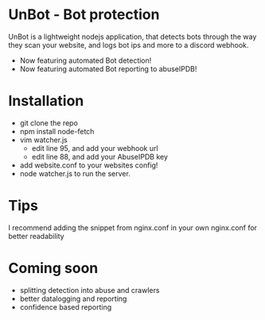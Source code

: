 # UnBot - Bot protection
UnBot is a lightweight nodejs application, that detects bots through the way they scan your website, and logs bot ips and more to a discord webhook.
- Now featuring automated Bot detection!
- Now featuring automated Bot reporting to abuseIPDB!
# Installation
- git clone the repo
- npm install node-fetch
- vim watcher.js
  - edit line 95, and add your webhook url
  - edit line 88, and add your AbuseIPDB key
- add website.conf to your websites config!
- node watcher.js to run the server.
# Tips
I recommend adding the snippet from nginx.conf in your own nginx.conf for better readability
# Coming soon
- splitting detection into abuse and crawlers
- better datalogging and reporting
- confidence based reporting
